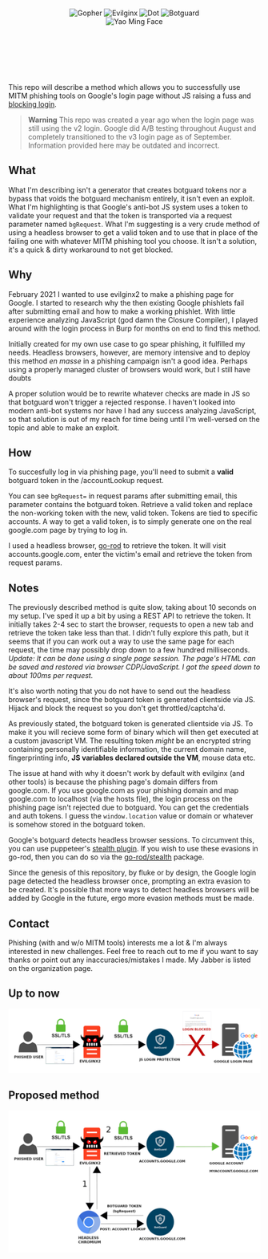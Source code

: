 <div align="center" style="padding: 100px;">
  <img alt="Gopher" src="https://www.upload.ee/image/13836698/XlhdIMk_sml_sml.png" height="100" />
    <img alt="Evilginx" src="https://raw.githubusercontent.com/kgretzky/evilginx2/master/media/img/evilginx2-title-black-512.png" height="60" />
  <img alt="Dot" src="https://fontmeme.com/permalink/220128/1d7d530a9125676cd8dd5f505cc69831.png" height="10" />
    <img alt="Botguard" src="https://fontmeme.com/permalink/220128/bb533f894a48dd9253154f24a45f00d6.png" height="60" />
    <img alt="Yao Ming Face" src="https://www.pngall.com/wp-content/uploads/2016/05/Yao-Ming-Face-PNG.png" height="80" s />
</div>


This repo will describe a method which allows you to successfully use MITM phishing tools on Google's login page without JS raising a fuss and [blocking login](https://i.stack.imgur.com/MnjWd.png). 


>**Warning** 
>This repo was created a year ago when the login page was still using the v2 login. Google did A/B testing throughout August and completely transitioned to the v3 login page as of September. Information provided here may be outdated and incorrect.

## What

What I'm describing isn't a generator that creates botguard tokens nor a bypass that voids the botguard mechanism entirely, it isn't even an exploit. What I'm highlighting is that Google's anti-bot JS system uses a token to validate your request and that the token is transported via a request parameter named `bgRequest`. What I'm suggesting is a very crude method of using a headless browser to get a valid token and to use that in place of the failing one with whatever MITM phishing tool you choose. It isn't a solution, it's a quick & dirty workaround to not get blocked. 

## Why

February 2021 I wanted to use evilginx2 to make a phishing page for Google. I started to research why the then existing Google phishlets fail after submitting email and how to make a working phishlet. With little experience analyzing JavaScript (god damn the Closure Compiler), I played around with the login process in Burp for months on end to find this method.

Initially created for my own use case to go spear phishing, it fulfilled my needs. Headless browsers, however, are memory intensive and to deploy this method *en masse* in a phishing campaign isn't a good idea. Perhaps using a properly managed cluster of browsers would work, but I still have doubts

A proper solution would be to rewrite whatever checks are made in JS so that botguard won't trigger a rejected response. I haven't looked into modern anti-bot systems nor have I had any success analyzing JavaScript, so that solution is out of my reach for time being until I'm well-versed on the topic and able to make an exploit. 

## How

To succesfully log in via phishing page, you'll need to submit a **valid** botguard token in the /accountLookup request.

You can see `bgRequest=` in request params after submitting email, this parameter contains the botguard token.
Retrieve a valid token and replace the non-working token with the new, valid token.
Tokens are tied to specific accounts. A way to get a valid token, is to simply generate one on the real google.com page by trying to log in.

I used a headless browser, [go-rod](https://github.com/go-rod/rod) to retrieve the token. It will visit accounts.google.com, enter the victim's email and retrieve the token from request params.

## Notes

The previously described method is quite slow, taking about 10 seconds on my setup. I've sped it up a bit by using a REST API to retrieve the token. It initially takes 2-4 sec to start the browser, requests to open a new tab and retrieve the token take less than that. I didn't fully explore this path, but it seems that if you can work out a way to use the same page for each request, the time may possibly drop down to a few hundred milliseconds. 
*Update: It can be done using a single page session. The page's HTML can be saved and restored via browser CDP/JavaScript. I got the speed down to about 100ms per request.*

It's also worth noting that you do not have to send out the headless browser's request, since the botguard token is generated clientside via JS. Hijack and block the request so you don't get throttled/captcha'd.

As previously stated, the botguard token is generated clientside via JS. To make it you will recieve some form of binary which will then get executed at a custom javascript VM. The resulting token *might* be an encrypted string containing personally identifiable information, the current domain name, fingerprinting info, **JS variables declared outside the VM**, mouse data etc.

The issue at hand with why it doesn't work by default with evilginx (and other tools) is because the phishing page's domain differs from google.com. If you use google.com as your phishing domain and map google.com to localhost (via the hosts file), the login process on the phishing page isn't rejected due to botguard. You can get the credentials and auth tokens. I guess the `window.location` value or domain or whatever is somehow stored in the botguard token.

Google's botguard detects headless browser sessions. To circumvent this, you can use puppeteer's [stealth plugin](https://www.npmjs.com/package/puppeteer-extra-plugin-stealth). If you wish to use these evasions in go-rod, then you can do so via the [go-rod/stealth](https://github.com/go-rod/stealth) package. 

Since the genesis of this repository, by fluke or by design, the Google login page detected the headless browser once, prompting an extra evasion to be created.  It's possible that more ways to detect headless browsers will be added by Google in the future, ergo more evasion methods must be made.

## Contact

Phishing (with and w/o MITM tools) interests me a lot & I'm always interested in new challenges. Feel free to reach out to me if you want to say thanks or point out any inaccuracies/mistakes I made. My Jabber is listed on the organization page.

## Up to now

![current](./current.png)

## Proposed method

![botguard](./botguard.png)



